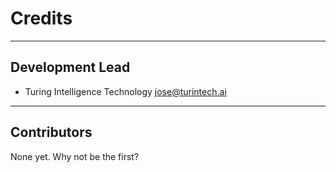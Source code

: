 # Credits

---

## Development Lead

* Turing Intelligence Technology <jose@turintech.ai>

---

## Contributors

None yet. Why not be the first?
